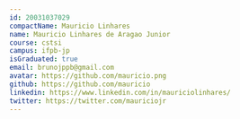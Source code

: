 ```yaml
---
id: 20031037029
compactName: Mauricio Linhares
name: Mauricio Linhares de Aragao Junior
course: cstsi
campus: ifpb-jp
isGraduated: true
email: brunojppb@gmail.com
avatar: https://github.com/mauricio.png
github: https://github.com/mauricio
linkedin: https://www.linkedin.com/in/mauriciolinhares/
twitter: https://twitter.com/mauriciojr
---
```

